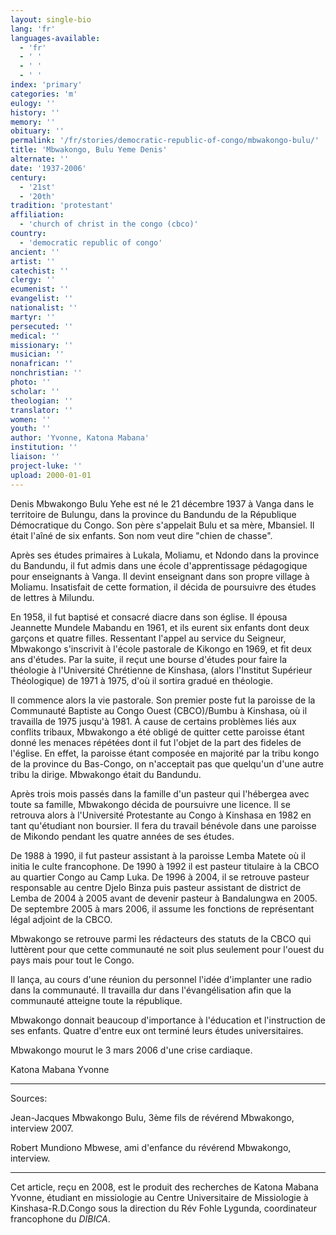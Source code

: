 ```yaml
---
layout: single-bio
lang: 'fr'
languages-available:
  - 'fr'
  - ' '
  - ' '
  - ' '
index: 'primary'
categories: 'm'
eulogy: ''
history: ''
memory: ''
obituary: ''
permalink: '/fr/stories/democratic-republic-of-congo/mbwakongo-bulu/'
title: 'Mbwakongo, Bulu Yeme Denis'
alternate: ''
date: '1937-2006'
century:
  - '21st'
  - '20th'
tradition: 'protestant'
affiliation:
  - 'church of christ in the congo (cbco)'
country:
  - 'democratic republic of congo'
ancient: ''
artist: ''
catechist: ''
clergy: ''
ecumenist: ''
evangelist: ''
nationalist: ''
martyr: ''
persecuted: ''
medical: ''
missionary: ''
musician: ''
nonafrican: ''
nonchristian: ''
photo: ''
scholar: ''
theologian: ''
translator: ''
women: ''
youth: ''
author: 'Yvonne, Katona Mabana'
institution: ''
liaison: ''
project-luke: ''
upload: 2000-01-01
---
```



Denis Mbwakongo Bulu Yehe est né le 21 décembre 1937 à Vanga dans  le territoire de Bulungu, dans la province du Bandundu de la République Démocratique du Congo. Son père s'appelait Bulu et sa mère, Mbansiel. Il était l'aîné de six enfants. Son nom veut dire "chien de chasse".

Après ses études primaires à Lukala, Moliamu, et Ndondo dans la province du Bandundu,  il fut admis dans une école d'apprentissage pédagogique pour enseignants à Vanga. Il devint enseignant dans son propre village à Moliamu. Insatisfait de cette formation, il décida de poursuivre des études de lettres à Milundu.

En 1958, il fut baptisé et consacré diacre dans son église. Il épousa Jeannette Mundele Mabandu en 1961, et ils eurent six enfants dont deux garçons et quatre filles. Ressentant l'appel au service du Seigneur, Mbwakongo s'inscrivit à l'école pastorale de Kikongo en 1969, et fit deux ans d'études. Par la suite, il reçut une bourse d'études pour faire la théologie à l'Université Chrétienne de Kinshasa, (alors l'Institut Supérieur Théologique) de 1971 à 1975, d'où il sortira gradué en théologie.

Il commence alors la vie pastorale. Son premier poste fut la paroisse de la Communauté Baptiste au Congo Ouest (CBCO)/Bumbu à Kinshasa, o&ugrave; il travailla de 1975 jusqu'à 1981. À cause de certains problèmes liés aux conflits tribaux, Mbwakongo a été obligé de quitter cette paroisse étant donné les menaces répétées dont il fut l'objet de la part des fideles de l'église. En effet, la paroisse étant composée en majorité par la tribu kongo de la province du Bas-Congo, on n'acceptait pas que quelqu'un d'une autre tribu la dirige. Mbwakongo était du Bandundu.

Apr&egrave;s trois mois pass&eacute;s dans la famille d'un pasteur qui l'hébergea avec toute sa famille, Mbwakongo décida de poursuivre une licence. Il se retrouva alors à l'Université Protestante au Congo à Kinshasa en 1982 en tant qu'étudiant non boursier. Il fera du travail bénévole  dans une paroisse de Mikondo pendant les quatre années de ses études.

De 1988 à 1990,  il fut pasteur assistant à la paroisse Lemba Matete où il  initia le culte francophone. De 1990 à 1992 il est pasteur titulaire à la CBCO au quartier Congo au Camp Luka. De 1996 à 2004, il se retrouve pasteur responsable au centre Djelo Binza puis pasteur assistant de district de Lemba de 2004 à 2005 avant de devenir pasteur à Bandalungwa en 2005. De septembre 2005 à mars 2006, il assume les fonctions de représentant légal adjoint de la CBCO.

Mbwakongo se retrouve parmi les rédacteurs des statuts de la CBCO qui luttèrent pour que cette communauté ne soit plus seulement pour l'ouest du pays mais pour tout le Congo.

Il lança, au cours d'une réunion du personnel l'idée d'implanter une radio dans la communauté. Il travailla dur dans l'évangélisation afin que la communauté atteigne toute la république.

Mbwakongo donnait beaucoup d'importance à l'éducation et l'instruction de ses enfants. Quatre d'entre eux ont terminé leurs études universitaires.

Mbwakongo mourut le 3 mars 2006 d'une crise cardiaque.

Katona Mabana Yvonne

---

Sources:

Jean-Jacques Mbwakongo  Bulu, 3ème fils de révérend Mbwakongo, interview 2007.

Robert Mundiono Mbwese, ami d'enfance du révérend Mbwakongo, interview.

---

Cet article, reçu en 2008, est le produit des recherches de Katona Mabana Yvonne, étudiant en missiologie au Centre Universitaire de Missiologie à  Kinshasa-R.D.Congo sous la direction du Rév Fohle Lygunda, coordinateur francophone du *DIBICA*.